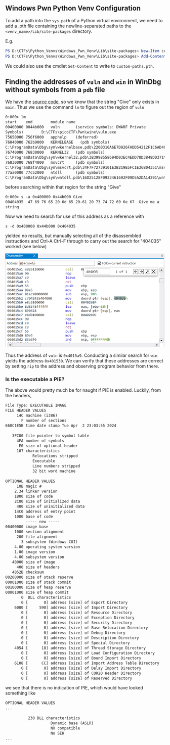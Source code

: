 ## Windows Pwn Python Venv Configuration

To add a path into the `sys.path` of a Python virtual environment, we need to add a .pth file containing the newline-separated paths to the `<venv_name>/Lib/site-packages` directory. 

E.g. 

```powershell
PS D:\CTFs\Python_Venvs\Windows_Pwn_Venv\Lib\site-packages> New-Item custom-paths.pth
PS D:\CTFs\Python_Venvs\Windows_Pwn_Venv\Lib\site-packages> Add-Content -Path custom-paths.pth -Value "D:\CTFs\Tools\Pwn\pwintools"
```

We could also use the cmdlet `Set-Content` to write to `custom-paths.pth`. 

## Finding the addresses of `vuln` and `win` in WinDbg without symbols from a `pdb` file

We have the [source code](./vuln.c), so we know that the string "Give" only exists in `main`. Thus we use the command `lm` to figure out the region of `vuln` 

```
0:000> lm
start    end        module name
00400000 0044b000   vuln       (service symbols: DWARF Private Symbols)        D:\CTFs\picoCTF\Pwn\wine\vuln.exe
75650000 756f6000   apphelp    (deferred)             
76040000 762b9000   KERNELBASE   (pdb symbols)          C:\ProgramData\Dbg\sym\wkernelbase.pdb\2200310A6E7D926FADD54212F1C6AD401\wkernelbase.pdb
76740000 76830000   KERNEL32   (pdb symbols)          C:\ProgramData\Dbg\sym\wkernel32.pdb\3B3998558694D03EC4EDD70D3848DD371\wkernel32.pdb
76830000 768f4000   msvcrt     (pdb symbols)          C:\ProgramData\Dbg\sym\msvcrt.pdb\34F7F72739101E3B219E5FC1E36B04351\msvcrt.pdb
77aa0000 77c52000   ntdll      (pdb symbols)          C:\ProgramData\Dbg\sym\wntdll.pdb\16D25128F0923461692F09D5A2DA14291\wntdll.pdb
```

before searching within that region for the string "Give"

```
0:000> s -a 0x400000 0x44b000 Give
00404035  47 69 76 65 20 6d 65 20-61 20 73 74 72 69 6e 67  Give me a string
```

Now we need to search for use of this address as a reference with

```
s -d 0x400000 0x44b000 0x404035
```

yielded no results, but manually selecting all of the disassembled instructions and Ctrl-A Ctrl-F through to carry out the search for "404035" worked (see below)

![alt text](./doc/assets/search_for_404035.png)

Thus the address of `vuln` is `0x4015a9`. Conducting a similar search for `win` yields the address `0x401530`. We can verify that these addresses are correct by setting `rip` to the address and observing program behavior from there. 

### Is the executable a PIE?

The above would pretty much be for naught if PIE is enabled. Luckily, from the headers, 

```
File Type: EXECUTABLE IMAGE
FILE HEADER VALUES
     14C machine (i386)
       F number of sections
660C1E5B time date stamp Tue Apr  2 23:03:55 2024

   3FC00 file pointer to symbol table
     4FA number of symbols
      E0 size of optional header
     107 characteristics
            Relocations stripped
            Executable
            Line numbers stripped
            32 bit word machine

OPTIONAL HEADER VALUES
     10B magic #
    2.34 linker version
    1800 size of code
    2C00 size of initialized data
     400 size of uninitialized data
    14C0 address of entry point
    1000 base of code
         ----- new -----
00400000 image base
    1000 section alignment
     200 file alignment
       3 subsystem (Windows CUI)
    4.00 operating system version
    1.00 image version
    4.00 subsystem version
   4B000 size of image
     400 size of headers
   4B52B checksum
00200000 size of stack reserve
00001000 size of stack commit
00100000 size of heap reserve
00001000 size of heap commit
       0  DLL characteristics
       0 [       0] address [size] of Export Directory
    6000 [     590] address [size] of Import Directory
       0 [       0] address [size] of Resource Directory
       0 [       0] address [size] of Exception Directory
       0 [       0] address [size] of Security Directory
       0 [       0] address [size] of Base Relocation Directory
       0 [       0] address [size] of Debug Directory
       0 [       0] address [size] of Description Directory
       0 [       0] address [size] of Special Directory
    4054 [      18] address [size] of Thread Storage Directory
       0 [       0] address [size] of Load Configuration Directory
       0 [       0] address [size] of Bound Import Directory
    6108 [      CC] address [size] of Import Address Table Directory
       0 [       0] address [size] of Delay Import Directory
       0 [       0] address [size] of COR20 Header Directory
       0 [       0] address [size] of Reserved Directory
```

we see that there is no indication of PIE, which would have looked something like 

```
OPTIONAL HEADER VALUES
...

          230 DLL characteristics
                    Dynamic base (ASLR)
                    NX compatible
                    No SEH
...
```